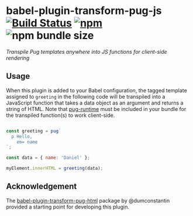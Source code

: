 # babel-plugin-transform-pug-js [![Build Status](https://travis-ci.com/danielnarey/babel-plugin-transform-pug-js.svg?branch=master)](https://travis-ci.com/danielnarey/babel-plugin-transform-pug-js) [![npm](https://img.shields.io/npm/v/babel-plugin-transform-pug-js)](https://www.npmjs.com/package/babel-plugin-transform-pug-js) ![npm bundle size](https://img.shields.io/bundlephobia/min/babel-plugin-transform-pug-js)

*Transpile Pug templates anywhere into JS functions for client-side rendering*


## Usage

When this plugin is added to your Babel configuration, the tagged template assigned to `greeting` in the following code will be transpiled into a JavaScript function that takes a data object as an argument and returns a string of HTML. Note that [pug-runtime](https://www.npmjs.com/package/pug-runtime) must be included in your bundle for the transpiled function(s) to work client-side.


```js

const greeting = pug`
  p Hello,
    em= name
`;

const data = { name: 'Daniel' };

myElement.innerHTML = greeting(data);

```


## Acknowledgement

The [babel-plugin-transform-pug-html](https://github.com/dumconstantin/babel-plugin-transform-pug-html) package by @dumconstantin provided a starting point for developing this plugin.
